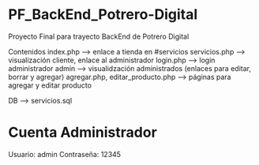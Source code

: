 # PF_BackEnd_Potrero-Digital
Proyecto Final para trayecto BackEnd de Potrero Digital<br>

Contenidos 
index.php --> enlace a tienda en #servicios 
servicios.php --> visualización cliente, enlace al administrador 
login.php --> login administrador
admin --> visualidzación administrados (enlaces para editar, borrar y agregar)
agregar.php, editar_producto.php --> páginas para agregar y editar producto 

DB --> servicios.sql

Cuenta Administrador
====================
Usuario: admin
Contraseña: 12345
